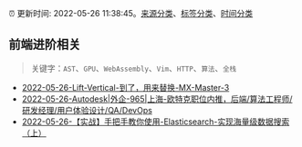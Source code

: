 :alarm_clock: 更新时间: 2022-05-26 11:38:45。[来源分类](../README.md)、[标签分类](../TAGS.md)、[时间分类](../TIMELINE.md)

## 前端进阶相关


> 关键字：`AST`、`GPU`、`WebAssembly`、`Vim`、`HTTP`、`算法`、`全栈`



- [2022-05-26-Lift-Vertical-到了，用来替换-MX-Master-3](https://www.v2ex.com/t/855507) 
- [2022-05-26-Autodesk|外企-965|上海-欧特克职位内推，后端/算法工程师/研发经理/用户体验设计/QA/DevOps](https://www.v2ex.com/t/855487) 
- [2022-05-26-【实战】手把手教你使用-Elasticsearch-实现海量级数据搜索（上）](https://toutiao.io/k/nwj1jj0) 